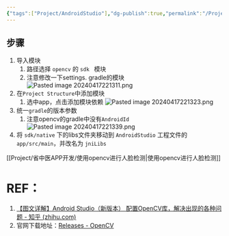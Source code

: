 ```yaml
---
{"tags":["Project/AndroidStudio"],"dg-publish":true,"permalink":"/Project/AndroidStudio/Android导入OpenCV模块/","dgPassFrontmatter":true}
---
```


## 步骤
1. 导入模块
	1. 路径选择 `opencv` 的 `sdk ` 模块
	2. 注意修改一下settings. gradle的模块
![Pasted image 20240417221311.png](/img/user/Project/AndroidStudio/%E5%9B%BE%E7%89%87/Pasted%20image%2020240417221311.png)
1. 在`Project Structure`中添加模块
	1. 选中app，点击添加模块依赖
![Pasted image 20240417221323.png](/img/user/Project/AndroidStudio/%E5%9B%BE%E7%89%87/Pasted%20image%2020240417221323.png)
1. 统一`gradle`的版本参数
	1. 注意opencv的gradle中没有`AndroidId`
![Pasted image 20240417221339.png](/img/user/Project/AndroidStudio/%E5%9B%BE%E7%89%87/Pasted%20image%2020240417221339.png)
1. 将 `sdk/native` 下的libs文件夹移动到 `AndroidStudio` 工程文件的 `app/src/main`，并改名为 `jniLibs`

[[Project/省中医APP开发/使用opencv进行人脸检测\|使用opencv进行人脸检测]]


# REF：
1. [【图文详解】Android Studio（新版本） 配置OpenCV库，解决出现的各种问题 - 知乎 (zhihu.com)](https://zhuanlan.zhihu.com/p/666307982)
2. 官网下载地址：[Releases - OpenCV](https://opencv.org/releases/)